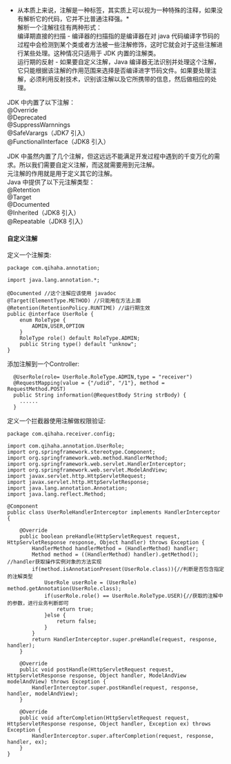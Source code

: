 * 从本质上来说，注解是一种标签，其实质上可以视为一种特殊的注释，如果没有解析它的代码，它并不比普通注释强。*   
解析一个注解往往有两种形式：  
编译期直接的扫描 - 编译器的扫描指的是编译器在对 java 代码编译字节码的过程中会检测到某个类或者方法被一些注解修饰，这时它就会对于这些注解进行某些处理。这种情况只适用于 JDK 内置的注解类。  
运行期的反射 - 如果要自定义注解，Java 编译器无法识别并处理这个注解，它只能根据该注解的作用范围来选择是否编译进字节码文件。如果要处理注解，必须利用反射技术，识别该注解以及它所携带的信息，然后做相应的处理。  

JDK 中内置了以下注解：  
@Override  
@Deprecated  
@SuppressWarnnings  
@SafeVarargs（JDK7 引入）  
@FunctionalInterface（JDK8 引入）  

JDK 中虽然内置了几个注解，但这远远不能满足开发过程中遇到的千变万化的需求。所以我们需要自定义注解，而这就需要用到元注解。  
元注解的作用就是用于定义其它的注解。  
Java 中提供了以下元注解类型：  
@Retention  
@Target  
@Documented    
@Inherited（JDK8 引入）  
@Repeatable（JDK8 引入）  


#### 自定义注解
定义一个注解类:    
```
package com.qihaha.annotation;

import java.lang.annotation.*;

@Documented //这个注解应该使用 javadoc
@Target(ElementType.METHOD) //只能用在方法上面
@Retention(RetentionPolicy.RUNTIME) //运行期生效
public @interface UserRole {
    enum RoleType {
        ADMIN,USER,OPTION
    }
    RoleType role() default RoleType.ADMIN;
    public String type() default "unknow";
}

```
添加注解到一个Controller:  
```
  @UserRole(role= UserRole.RoleType.ADMIN,type = "receiver")
  @RequestMapping(value = {"/udid", "/1"}, method = RequestMethod.POST)
  public String information(@RequestBody String strBody) {
    ......
  }
```
定义一个拦截器使用注解做权限验证:  
```
package com.qihaha.receiver.config;

import com.qihaha.annotation.UserRole;
import org.springframework.stereotype.Component;
import org.springframework.web.method.HandlerMethod;
import org.springframework.web.servlet.HandlerInterceptor;
import org.springframework.web.servlet.ModelAndView;
import javax.servlet.http.HttpServletRequest;
import javax.servlet.http.HttpServletResponse;
import java.lang.annotation.Annotation;
import java.lang.reflect.Method;

@Component
public class UserRoleHandlerInterceptor implements HandlerInterceptor {

    @Override
    public boolean preHandle(HttpServletRequest request, HttpServletResponse response, Object handler) throws Exception {
        HandlerMethod handlerMethod = (HandlerMethod) handler;
        Method method = ((HandlerMethod) handler).getMethod(); //handler获取操作实例对象的方法实现 
        if(method.isAnnotationPresent(UserRole.class)){//判断是否包含指定的注解类型
            UserRole userRole = (UserRole) method.getAnnotation(UserRole.class);
            if(userRole.role() == UserRole.RoleType.USER){//获取的注解中的参数，进行业务判断即可
                return true;
            }else {
                return false;
            }
        }
        return HandlerInterceptor.super.preHandle(request, response, handler);
    }

    @Override
    public void postHandle(HttpServletRequest request, HttpServletResponse response, Object handler, ModelAndView modelAndView) throws Exception {
        HandlerInterceptor.super.postHandle(request, response, handler, modelAndView);
    }

    @Override
    public void afterCompletion(HttpServletRequest request, HttpServletResponse response, Object handler, Exception ex) throws Exception {
        HandlerInterceptor.super.afterCompletion(request, response, handler, ex);
    }
}

```